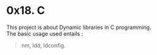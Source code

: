 # 0x18. C

This project is about Dynamic libraries in C programming. <br>
The basic usage used entails :
> nm, ldd, ldconfig.
